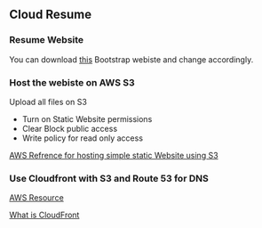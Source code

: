 ## Cloud Resume

### Resume Website
You can download [this](https://themes.3rdwavemedia.com/bootstrap-templates/resume/risen-free-bootstrap-5-dark-mode-resume-cv-template-for-developers/) Bootstrap webiste and change accordingly.

### Host the webiste on AWS S3

Upload all files on S3
- Turn on Static Website permissions
- Clear Block public access
- Write policy for read only access

[AWS Refrence for hosting simple static Website using S3](https://docs.aws.amazon.com/AmazonS3/latest/userguide/WebsiteHosting.html)


### Use Cloudfront with S3 and Route 53 for DNS

[AWS Resource](https://docs.aws.amazon.com/Route53/latest/DeveloperGuide/getting-started-cloudfront-overview.html#getting-started-cloudformation-create-s3-www-bucket)

[What is CloudFront](https://docs.aws.amazon.com/AmazonCloudFront/latest/DeveloperGuide/Introduction.html)